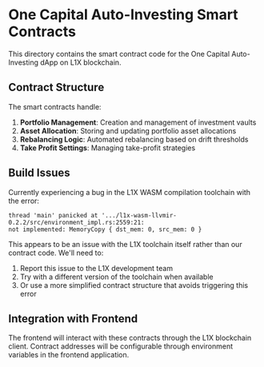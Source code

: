 # One Capital Auto-Investing Smart Contracts

This directory contains the smart contract code for the One Capital Auto-Investing dApp on L1X blockchain.

## Contract Structure

The smart contracts handle:

1. **Portfolio Management**: Creation and management of investment vaults
2. **Asset Allocation**: Storing and updating portfolio asset allocations 
3. **Rebalancing Logic**: Automated rebalancing based on drift thresholds
4. **Take Profit Settings**: Managing take-profit strategies

## Build Issues

Currently experiencing a bug in the L1X WASM compilation toolchain with the error:
```
thread 'main' panicked at '.../l1x-wasm-llvmir-0.2.2/src/environment_impl.rs:2559:21:
not implemented: MemoryCopy { dst_mem: 0, src_mem: 0 }
```

This appears to be an issue with the L1X toolchain itself rather than our contract code. We'll need to:

1. Report this issue to the L1X development team
2. Try with a different version of the toolchain when available
3. Or use a more simplified contract structure that avoids triggering this error

## Integration with Frontend

The frontend will interact with these contracts through the L1X blockchain client. Contract addresses will be configurable through environment variables in the frontend application.